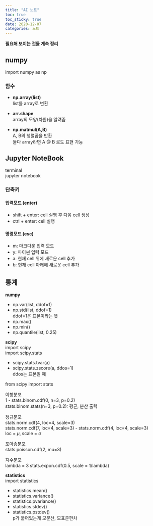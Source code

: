 ```yaml
---
title: "AI 노트"
toc: true
toc_sticky: true
date: 2020-12-07
categories: 노트
---
```


**필요해 보이는 것들 계속 정리**  

## numpy

import numpy as np  

### 함수
- **np.array(list)**  
list를 array로 변환  

- **arr.shape**  
array의 모양(차원)을 알려줌  

- **np.matmul(A,B)**  
A, B의 행렬곱을 반환  
둘다 array라면 A @ B 로도 표현 가능  





## Jupyter NoteBook

terminal  
jupyter notebook  

### 단축키  

#### 입력모드 (enter)
- shift + enter: cell 실행 후 다음 cell 생성
- ctrl + enter: cell 실행

#### 명령모드 (esc)  
- m: 마크다운 입력 모드  
- y: 파이썬 입력 모드  
- a: 현재 cell 위에 새로운 cell 추가
- b: 현재 cell 아래에 새로운 cell 추가


## 통계

**numpy**  
- np.var(list, ddof=1)
- np.std(list, ddof=1)  
ddof=1은 표본이라는 뜻  
- np.max()
- np.min()
- np.quantile(list, 0.25)


**scipy**  
import scipy  
import scipy.stats  
- scipy.stats.tvar(a)
- scipy.stats.zscore(a, ddos=1)  
ddos는 표본일 때

from scipy import stats

이항분포  
1 - stats.binom.cdf(0, n=3, p=0.2)  
stats.binom.stats(n=3, p=0.2): 평균, 분산 출력  

정규분포  
stats.norm.cdf(4, loc=4, scale=3)  
stats.norm.cdf(7, loc=4, scale=3) - stats.norm.cdf(4, loc=4, scale=3)  
loc = $\mu$, scale = $\sigma$  

포아송분포  
stats.poisson.cdf(2, mu=3)  

지수분포  
lambda = 3
stats.expon.cdf(0.5, scale = 1/lambda)  

**statistics**  
import statistics  

- statistics.mean()
- statistics.variance()
- statistics.pvariance()
- statistics.stdev()
- statistics.pstdev()  
p가 붙어있는게 모분산, 모표준편차



















